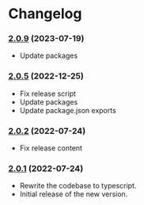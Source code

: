 # Changelog

### [2.0.9](https://github.com/meabed/graphql-upload-ts/compare/v2.0.5...v2.0.9) (2023-07-19)

- Update packages

### [2.0.5](https://github.com/meabed/graphql-upload-ts/compare/v2.0.2...v2.0.5) (2022-12-25)

- Fix release script
- Update packages
- Update package.json exports

### [2.0.2](https://github.com/meabed/graphql-upload-ts/compare/v2.0.0...v2.0.2) (2022-07-24)

- Fix release content

### [2.0.1](https://github.com/meabed/graphql-upload-ts/compare/v1.5.1...v2.0.1) (2022-07-24)

- Rewrite the codebase to typescript.
- Initial release of the new version.

